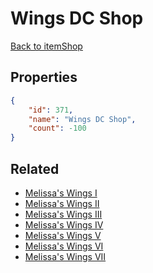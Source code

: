# Wings DC Shop

<no description available>

[Back to itemShop](../item-shops.md)

## Properties

```json
{
    "id": 371,
    "name": "Wings DC Shop",
    "count": -100
}
```

## Related

- [Melissa's Wings I](../items/10579-melissa-s-wings-i.md)
- [Melissa's Wings II](../items/10580-melissa-s-wings-ii.md)
- [Melissa's Wings III](../items/10581-melissa-s-wings-iii.md)
- [Melissa's Wings IV](../items/10582-melissa-s-wings-iv.md)
- [Melissa's Wings V](../items/10583-melissa-s-wings-v.md)
- [Melissa's Wings VI](../items/10584-melissa-s-wings-vi.md)
- [Melissa's Wings VII](../items/20526-melissa-s-wings-vii.md)

